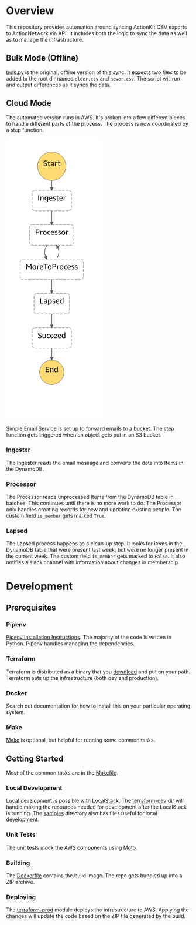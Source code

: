 # Overview

This repository provides automation around syncing ActionKit CSV exports to ActionNetwork via API. It includes both the logic to sync the data as well as to manage the infrastructure.

## Bulk Mode (Offline)

[bulk.py](bulk.py) is the original, offline version of this sync. It expects two files to be added to the root dir named `older.csv` and `newer.csv`. The script will run and output differences as it syncs the data.

## Cloud Mode

The automated version runs in AWS. It's broken into a few different pieces to handle different parts of the process. The process is now coordinated by a step function.

![Step Function](docs/stepfunction.png)

Simple Email Service is set up to forward emails to a bucket. The step function gets triggered when an object gets put in an S3 bucket.

### Ingester

The Ingester reads the email message and converts the data into Items in the DynamoDB.

### Processor

The Processor reads unprocessed Items from the DynamoDB table in batches. This continues until there is no more work to do. The Processor only handles creating records for new and updating existing people. The custom field `is_member` gets marked `True`.

### Lapsed

The Lapsed process happens as a clean-up step. It looks for Items in the DynamoDB table that were present last week, but were no longer present in the current week. The custom field `is_member` gets marked to `False`. It also notifies a slack channel with information about changes in membership.

# Development

## Prerequisites

### Pipenv

[Pipenv Installation Instructions](https://pipenv-fork.readthedocs.io/en/latest/install.html). The majority of the code is written in Python. Pipenv handles managing the dependencies.

### Terraform

Terraform is distributed as a binary that you [download](https://www.terraform.io/downloads.html) and put on your path. Terraform sets up the infrastructure (both dev and production).

### Docker

Search out documentation for how to install this on your particular operating system.

### Make

[Make](https://www.gnu.org/software/make/) is optional, but helpful for running some common tasks.
## Getting Started

Most of the common tasks are in the [Makefile](Makefile/).

### Local Development

Local development is possible with [LocalStack](https://github.com/localstack/localstack). The [terraform-dev](terraform-dev) dir will handle making the resources needed for development after the LocalStack is running. The [samples](samples) directory also has files useful for local development.

### Unit Tests

The unit tests mock the AWS components using [Moto](https://github.com/spulec/moto).

### Building

The [Dockerfile](Dockerfile) contains the build image. The repo gets bundled up into a ZIP archive.

### Deploying

The [terraform-prod](terraform-prod) module deploys the infrastructure to AWS. Applying the changes will update the code based on the  ZIP file generated by the build.